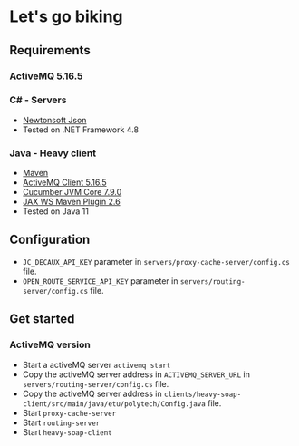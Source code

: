 # Let's go biking 
## Requirements
### ActiveMQ 5.16.5 
### C# - Servers
- [Newtonsoft Json](https://www.newtonsoft.com/json)
- Tested on .NET Framework 4.8

### Java - Heavy client
- [Maven](https://maven.apache.org)
- [ActiveMQ Client 5.16.5](https://mvnrepository.com/artifact/org.apache.activemq/activemq-client/5.16.5)
- [Cucumber JVM Core 7.9.0](https://mvnrepository.com/artifact/io.cucumber/cucumber-core/7.9.0)
- [JAX WS Maven Plugin 2.6](https://mvnrepository.com/artifact/org.codehaus.mojo/jaxws-maven-plugin/2.6)
- Tested on Java 11

## Configuration
- `JC_DECAUX_API_KEY` parameter in `servers/proxy-cache-server/config.cs` file.
- `OPEN_ROUTE_SERVICE_API_KEY` parameter in `servers/routing-server/config.cs` file.

## Get started
### ActiveMQ version
- Start a activeMQ server `activemq start`
- Copy the activeMQ server address in `ACTIVEMQ_SERVER_URL` in `servers/routing-server/config.cs` file.
- Copy the activeMQ server address in `clients/heavy-soap-client/src/main/java/etu/polytech/Config.java` file.
- Start `proxy-cache-server`
- Start `routing-server`
- Start `heavy-soap-client`
